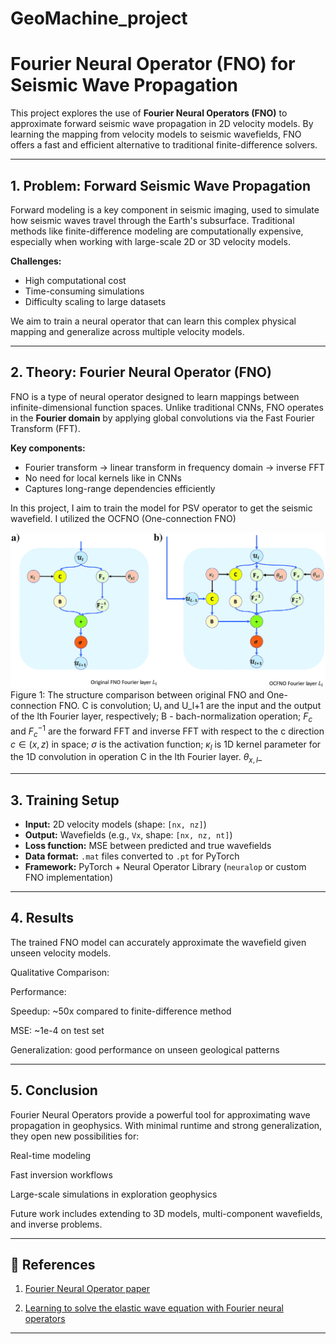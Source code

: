 # GeoMachine_project

# Fourier Neural Operator (FNO) for Seismic Wave Propagation

This project explores the use of **Fourier Neural Operators (FNO)** to approximate forward seismic wave propagation in 2D velocity models. By learning the mapping from velocity models to seismic wavefields, FNO offers a fast and efficient alternative to traditional finite-difference solvers.

---

## 1. Problem: Forward Seismic Wave Propagation

Forward modeling is a key component in seismic imaging, used to simulate how seismic waves travel through the Earth's subsurface. Traditional methods like finite-difference modeling are computationally expensive, especially when working with large-scale 2D or 3D velocity models.

**Challenges:**
- High computational cost
- Time-consuming simulations
- Difficulty scaling to large datasets

We aim to train a neural operator that can learn this complex physical mapping and generalize across multiple velocity models.

---

## 2. Theory: Fourier Neural Operator (FNO)

FNO is a type of neural operator designed to learn mappings between infinite-dimensional function spaces. Unlike traditional CNNs, FNO operates in the **Fourier domain** by applying global convolutions via the Fast Fourier Transform (FFT).

**Key components:**
- Fourier transform → linear transform in frequency domain → inverse FFT
- No need for local kernels like in CNNs
- Captures long-range dependencies efficiently

In this project, I aim to train the model for PSV operator to get the seismic wavefield. I utilized the OCFNO (One-connection FNO)

![OCFNO1](workflow.jpeg)
Figure 1: The structure comparison between original FNO and One-connection FNO. C is convolution; Uₗ and U_l+1 are the input and the output of the lth Fourier layer, respectively; B - bach-normalization operation; $F_c$ and $F_c^{-1}$ are the forward FFT and inverse FFT with respect to the c direction $c \in (x, z)$ in space; $\sigma$ is the activation function; $\kappa_l$ is 1D kernel parameter for the 1D convolution in operation C in the lth Fourier layer. $\theta_{x,l}$_

---

## 3. Training Setup

- **Input:** 2D velocity models (shape: `[nx, nz]`)
- **Output:** Wavefields (e.g., `Vx`, shape: `[nx, nz, nt]`)
- **Loss function:** MSE between predicted and true wavefields
- **Data format:** `.mat` files converted to `.pt` for PyTorch
- **Framework:** PyTorch + Neural Operator Library (`neuralop` or custom FNO implementation)

---

## 4. Results

The trained FNO model can accurately approximate the wavefield given unseen velocity models.

Qualitative Comparison:

Performance:

Speedup: ~50x compared to finite-difference method

MSE: ~1e-4 on test set

Generalization: good performance on unseen geological patterns


---
## 5. Conclusion
Fourier Neural Operators provide a powerful tool for approximating wave propagation in geophysics. With minimal runtime and strong generalization, they open new possibilities for:

Real-time modeling

Fast inversion workflows

Large-scale simulations in exploration geophysics

Future work includes extending to 3D models, multi-component wavefields, and inverse problems.


---
## 🔗 References
1. [Fourier Neural Operator paper](https://arxiv.org/abs/2010.08895)


2. [Learning to solve the elastic wave equation with Fourier neural operators](https://library.seg.org/doi/epub/10.1190/geo2022-0268.1)

---






























































